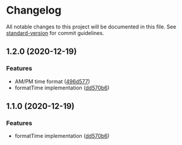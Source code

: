 # Changelog

All notable changes to this project will be documented in this file. See [standard-version](https://github.com/conventional-changelog/standard-version) for commit guidelines.

## 1.2.0 (2020-12-19)


### Features

* AM/PM time format ([496d577](https://github.com/opa-oz/format-hours/commit/496d5776be6a86901178bc6e7ac0d6ba732272b5))
* formatTime implementation ([dd570b6](https://github.com/opa-oz/format-hours/commit/dd570b6b384b2bdbbfcf60900dd7c372a661434b))

## 1.1.0 (2020-12-19)


### Features

* formatTime implementation ([dd570b6](https://github.com/opa-oz/time-format/commit/dd570b6b384b2bdbbfcf60900dd7c372a661434b))
